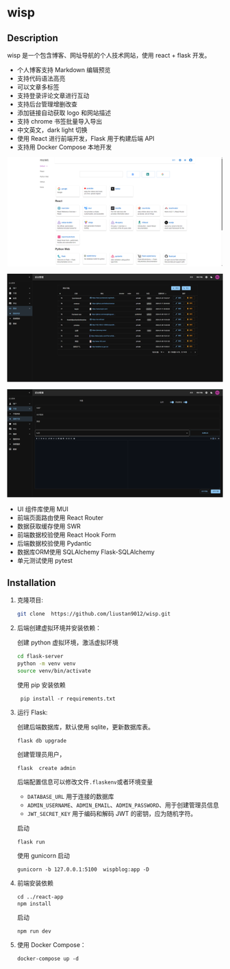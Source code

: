 # wisp

## Description

wisp 是一个包含博客、网址导航的个人技术网站，使用 react + flask 开发。

- 个人博客支持 Markdown 编辑预览
- 支持代码语法高亮
- 可以文章多标签
- 支持登录评论文章进行互动
- 支持后台管理增删改查
- 添加链接自动获取 logo 和网站描述
- 支持 chrome 书签批量导入导出
- 中文英文，dark light 切换
- 使用 React 进行前端开发，Flask 用于构建后端 API
- 支持用 Docker Compose 本地开发


<p align="center">
  <img width="600" src="./screenshot/navlink.png" >
</p>


<p align="center">
  <img width="600" src="./screenshot/admin.png" >
</p>

<p align="center">
  <img width="600" src="./screenshot/post.png" >
</p>

- UI 组件库使用 MUI 
- 前端页面路由使用 React Router 
- 数据获取缓存使用 SWR
- 前端数据校验使用 React Hook Form
- 后端数据校验使用 Pydantic
- 数据库ORM使用 SQLAlchemy Flask-SQLAlchemy
- 单元测试使用 pytest

## Installation

1. 克隆项目:

   ```sh
   git clone  https://github.com/liustan9012/wisp.git
   ```

2. 后端创建虚拟环境并安装依赖：

   创建 python 虚拟环境，激活虚拟环境

   ```sh
   cd flask-server
   python -m venv venv
   source venv/bin/activate
   ```

   使用 pip 安装依赖

   ```
    pip install -r requirements.txt
   ```

3. 运行 Flask:

   创建后端数据库，默认使用 sqlite，更新数据库表。

   ```
   flask db upgrade
   ```

   创建管理员用户，

   ```
   flask  create admin
   ```

   后端配置信息可以修改文件`.flaskenv`或者环境变量

   - `DATABASE_URL` 用于连接的数据库
   - `ADMIN_USERNAME`、`ADMIN_EMAIL`、`ADMIN_PASSWORD`、用于创建管理员信息
   - `JWT_SECRET_KEY` 用于编码和解码 JWT 的密钥，应为随机字符。

   启动

   ```
   flask run
   ```

   使用 gunicorn 启动

   ```
   gunicorn -b 127.0.0.1:5100  wispblog:app -D
   ```

4. 前端安装依赖

   ```
   cd ../react-app
   npm install
   ```

   启动

   ```
   npm run dev
   ```

5. 使用 Docker Compose：

   ```
   docker-compose up -d
   ```
